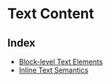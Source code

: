 <Meta title="Development/Inventory of Things/Elements/3-text/Index" />

# Text Content

## Index

- [Block-level Text Elements](/doc/4-elements/3-text/block/0-index.md)
- [Inline Text Semantics](/doc/4-elements/3-text/inline/0-index.md)
